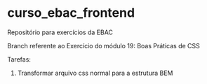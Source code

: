 # curso_ebac_frontend
Repositório para exercícios da EBAC

Branch referente ao Exercício do módulo 19: Boas Práticas de CSS

Tarefas:
1. Transformar arquivo css normal para a estrutura BEM